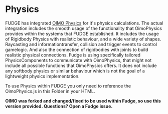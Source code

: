 # Physics
FUDGE has integrated [OIMO Physics](https://github.com/saharan/OimoPhysics/tree/adapting_4.0.0) for it's physics calculations. The actual integration includes the smooth usage of the functionality that OimoPhysics provides within the systems that FUDGE established. 
It includes the usage of Rigidbody Physics with realistic behaviour, and a wide variety of shapes. Raycasting and informationtransfer, collision and trigger events to control gamelogic. And also the connection of rigidbodies with joints to build
realistic physical connections. Fudge is using specifically tailored PhysicsComponents to communicate with OimoPhysics, that might not include all possible functions that OimoPhysics offers. It does not include any softbody physics or similar behaviour which is not the goal of a lightweight physics implementation.

To use Physics within FUDGE you only need to reference the OimoPhysics.js in this Folder in your HTML.

**OIMO was forked and changed/fixed to be used within Fudge, so use this version provided. Questions? Open a Fudge issue.**